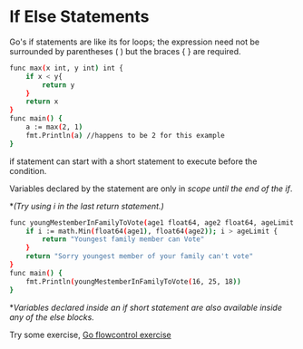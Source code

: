 # **If Else Statements**

Go's if statements are like its for loops; the expression need not be surrounded by parentheses ( ) but the braces { } are required.

```sh
func max(x int, y int) int {
    if x < y{
        return y
    }
	return x
}
func main() {
	a := max(2, 1)
	fmt.Println(a) //happens to be 2 for this example
}
```
if statement can start with a short statement to execute before the condition.

Variables declared by the statement are only in *scope until the end of the if*.

**(Try using i in the last return statement.)*

```sh
func youngMestemberInFamilyToVote(age1 float64, age2 float64, ageLimit float64) string {
	if i := math.Min(float64(age1), float64(age2)); i > ageLimit {
		return "Youngest family member can Vote"
	}
	return "Sorry youngest member of your family can't vote"
}
func main() {
	fmt.Println(youngMestemberInFamilyToVote(16, 25, 18))
}
```

**Variables declared inside an if short statement are also available inside any of the else blocks.*

Try some exercise,
[Go flowcontrol exercise](https://go.dev/tour/flowcontrol/8)